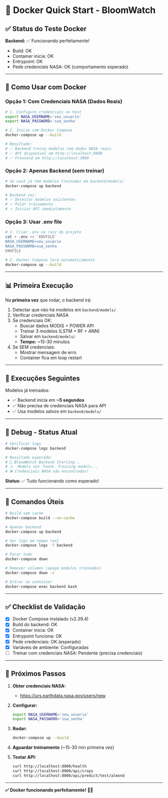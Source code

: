 # 🐳 Docker Quick Start - BloomWatch

## ✅ **Status do Teste Docker**

**Backend:** ✅ Funcionando perfeitamente!
- Build: OK
- Container inicia: OK  
- Entrypoint: OK
- Pede credenciais NASA: OK (comportamento esperado)

---

## 🚀 **Como Usar com Docker**

### **Opção 1: Com Credenciais NASA (Dados Reais)**

```bash
# 1. Configure credenciais no host
export NASA_USERNAME='seu_usuario'
export NASA_PASSWORD='sua_senha'

# 2. Inicie com Docker Compose
docker-compose up --build

# Resultado:
# ✅ Backend treina modelos com dados NASA reais
# ✅ API disponível em http://localhost:8000
# ✅ Frontend em http://localhost:3000
```

### **Opção 2: Apenas Backend (sem treinar)**

```bash
# Se você já tem modelos treinados em backend/models/
docker-compose up backend

# Backend vai:
# ✓ Detectar modelos existentes
# ✓ Pular treinamento
# ✓ Iniciar API imediatamente
```

### **Opção 3: Usar .env file**

```bash
# 1. Criar .env na raiz do projeto
cat > .env << 'ENVFILE'
NASA_USERNAME=seu_usuario
NASA_PASSWORD=sua_senha
ENVFILE

# 2. Docker Compose lerá automaticamente
docker-compose up --build
```

---

## 📊 **Primeira Execução**

Na **primeira vez** que rodar, o backend irá:

1. Detectar que não há modelos em `backend/models/`
2. Verificar credenciais NASA
3. Se credenciais OK:
   - Buscar dados MODIS + POWER API
   - Treinar 3 modelos (LSTM + RF + ANN)
   - Salvar em `backend/models/`
   - **Tempo:** ~15-30 minutos
4. Se SEM credenciais:
   - Mostrar mensagem de erro
   - Container fica em loop restart

---

## 🔄 **Execuções Seguintes**

Modelos já treinados:
- ✅ Backend inicia em **~5 segundos**
- ✅ Não precisa de credenciais NASA para API
- ✅ Usa modelos salvos em `backend/models/`

---

## 🐛 **Debug - Status Atual**

```bash
# Verificar logs
docker-compose logs backend

# Resultado esperado:
# 🌸 BloomWatch Backend Starting...
# ⚠️  Models not found. Training models...
# ❌ Credenciais NASA não encontradas!
```

**Status:** ✅ Tudo funcionando como esperado!

---

## 📝 **Comandos Úteis**

```bash
# Build sem cache
docker-compose build --no-cache

# Apenas backend
docker-compose up backend

# Ver logs em tempo real
docker-compose logs -f backend

# Parar tudo
docker-compose down

# Remover volumes (apaga modelos treinados)
docker-compose down -v

# Entrar no container
docker-compose exec backend bash
```

---

## ✅ **Checklist de Validação**

- [x] Docker Compose instalado (v2.39.4)
- [x] Build do backend: OK
- [x] Container inicia: OK
- [x] Entrypoint funciona: OK
- [x] Pede credenciais: OK (esperado)
- [x] Variáveis de ambiente: Configuradas
- [ ] Treinar com credenciais NASA: Pendente (precisa credenciais)

---

## 🎯 **Próximos Passos**

1. **Obter credenciais NASA:**
   - https://urs.earthdata.nasa.gov/users/new

2. **Configurar:**
   ```bash
   export NASA_USERNAME='seu_usuario'
   export NASA_PASSWORD='sua_senha'
   ```

3. **Rodar:**
   ```bash
   docker-compose up --build
   ```

4. **Aguardar treinamento** (~15-30 min primeira vez)

5. **Testar API:**
   ```bash
   curl http://localhost:8000/health
   curl http://localhost:8000/api/crops
   curl http://localhost:8000/api/predict/test/almond
   ```

---

**✅ Docker funcionando perfeitamente!** 🐳🌸
